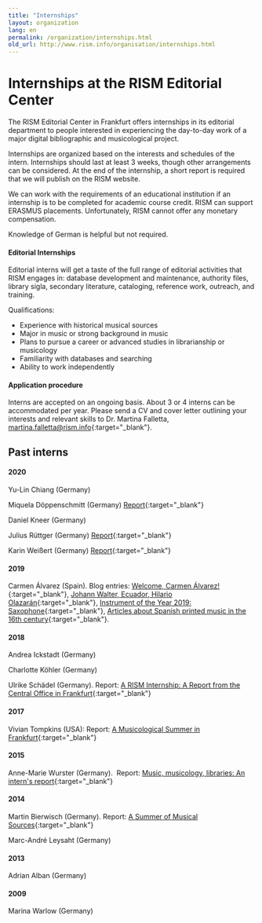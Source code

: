 ```yaml
---
title: "Internships"
layout: organization
lang: en
permalink: /organization/internships.html
old_url: http://www.rism.info/organisation/internships.html
---
```


# Internships at the RISM Editorial Center

The RISM Editorial Center in Frankfurt offers internships in its editorial department to people interested in experiencing the day-to-day work of a major digital bibliographic and musicological project.

Internships are organized based on the interests and schedules of the intern. Internships should last at least 3 weeks, though other arrangements can be considered. At the end of the internship, a short report is required that we will publish on the RISM website.

We can work with the requirements of an educational institution if an internship is to be completed for academic course credit. RISM can support ERASMUS placements. Unfortunately, RISM cannot offer any monetary compensation.

Knowledge of German is helpful but not required.

#### Editorial Internships

Editorial interns will get a taste of the full range of editorial activities that RISM engages in: database development and maintenance, authority files, library sigla, secondary literature, cataloging, reference work, outreach, and training.

Qualifications:

* Experience with historical musical sources
* Major in music or strong background in music
* Plans to pursue a career or advanced studies in librarianship or musicology
* Familiarity with databases and searching
* Ability to work independently

#### Application procedure

Interns are accepted on an ongoing basis. About 3 or 4 interns can be accommodated per year. Please send a CV and cover letter outlining your interests and relevant skills to Dr. Martina Falletta, [martina.falletta@rism.info](http://martina.falletta@rism.info){:target="_blank"}.

## Past interns

#### 2020

Yu-Lin Chiang (Germany)

Miquela Döppenschmitt (Germany) [Report](/new_at_rism/2020/12/03/my-internship-at-rism.html){:target="_blank"}

Daniel Kneer (Germany)

Julius Rüttger (Germany) [Report](/new_at_rism/2021/02/08/internship-despite-corona.html){:target="_blank"}

Karin Weißert (Germany) [Report](/new_at_rism/2020/03/26/karin-weißert-internship-report.html){:target="_blank"}

#### 2019

Carmen Álvarez (Spain). Blog entries: [Welcome, Carmen Álvarez!](/new_at_rism/2019/09/19/welcome-carmen-álvarez.html){:target="_blank"}, [Johann Walter, Ecuador, Hilario Olazarán](/new_publications/2019/10/28/johann-walter-ecuador-hilario-olazarán.html){:target="_blank"}, [Instrument of the Year 2019: Saxophone](/in_the_news/2019/11/11/instrument-of-the-year-2019-saxophone.html){:target="_blank"}, [Articles about Spanish printed music in the 16th century](/new_publications/2020/02/04/articles-about-spanish-printed-music-in-the-16th.html){:target="_blank"}.

#### 2018

Andrea Ickstadt (Germany)

Charlotte Köhler (Germany)

Ulrike Schädel (Germany). Report: [A RISM Internship: A Report from the Central Office in Frankfurt](/new_at_rism/2018/06/21/a-rism-internship-report-from-the-central-office.html){:target="_blank"}

#### 2017

Vivian Tompkins (USA): Report: [A Musicological Summer in Frankfurt](/new_at_rism/2017/07/17/a-musicological-summer-in-frankfurt.html){:target="_blank"}

#### 2015

Anne-Marie Wurster (Germany).  Report: [Music, musicology, libraries: An intern's report](/new_at_rism/2015/10/07/music-musicology-libraries-an-interns-report.html){:target="_blank"}

#### 2014

Martin Bierwisch (Germany). Report: [A Summer of Musical Sources](/new_at_rism/2014/12/04/a-summer-of-musical-sources.html){:target="_blank"}

Marc-André Leysaht (Germany)

#### 2013

Adrian Alban (Germany)

#### 2009

Marina Warlow (Germany)
